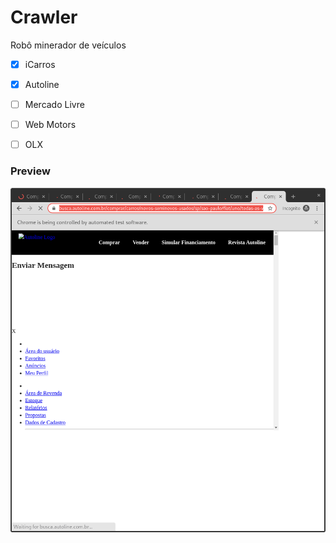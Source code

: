 # Crawler

Robô minerador de veículos

- [x] iCarros
- [x] Autoline
- [ ] Mercado Livre
- [ ] Web Motors
- [ ] OLX


### Preview
![Crawler](https://github.com/eugenio-cunha/crawler-cars/blob/master/preview.png)